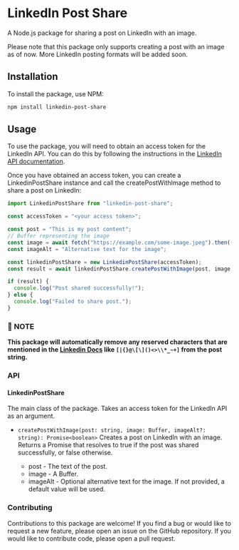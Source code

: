 # LinkedIn Post Share

A Node.js package for sharing a post on LinkedIn with an image.

Please note that this package only supports creating a post with an image as of now. More LinkedIn posting formats will be added soon.

## Installation

To install the package, use NPM:

```bash
npm install linkedin-post-share
```

## Usage

To use the package, you will need to obtain an access token for the LinkedIn API. You can do this by following the instructions in the [LinkedIn API documentation](https://learn.microsoft.com/en-us/linkedin/shared/authentication/authorization-code-flow).

Once you have obtained an access token, you can create a LinkedinPostShare instance and call the createPostWithImage method to share a post on LinkedIn:

```javascript
import LinkedinPostShare from "linkedin-post-share";

const accessToken = "<your access token>";

const post = "This is my post content";
// Buffer representing the image
const image = await fetch("https://example.com/some-image.jpeg").then((response) => response.buffer()); ;
const imageAlt = "Alternative text for the image";

const linkedinPostShare = new LinkedinPostShare(accessToken);
const result = await linkedinPostShare.createPostWithImage(post, image, imageAlt);

if (result) {
  console.log("Post shared successfully!");
} else {
  console.log("Failed to share post.");
}
```

### 🚨 NOTE

__This package will automatically remove any reserved characters that are mentioned in the [Linkedin Docs](https://learn.microsoft.com/en-us/linkedin/marketing/integrations/community-management/shares/little-text-format?view=li-lms-2023-03#text) like `[|{}@\[\]()<>\\*_~+]` from the post string.__

### API

#### LinkedinPostShare

The main class of the package. Takes an access token for the LinkedIn API as an argument.

- `createPostWithImage(post: string, image: Buffer, imageAlt?: string): Promise<boolean>`
Creates a post on LinkedIn with an image. Returns a Promise that resolves to true if the post was shared successfully, or false otherwise.

  - post - The text of the post.
  - image - A Buffer.
  - imageAlt - Optional alternative text for the image. If not provided, a default value will be used.

### Contributing

Contributions to this package are welcome! If you find a bug or would like to request a new feature, please open an issue on the GitHub repository. If you would like to contribute code, please open a pull request.
